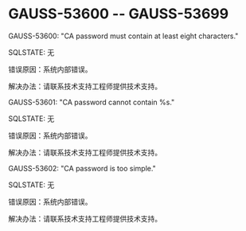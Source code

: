 # GAUSS-53600 -- GAUSS-53699<a name="ZH-CN_TOPIC_0302073669"></a>

GAUSS-53600: "CA password must contain at least eight characters."

SQLSTATE: 无

错误原因：系统内部错误。

解决办法：请联系技术支持工程师提供技术支持。

GAUSS-53601: "CA password cannot contain %s."

SQLSTATE: 无

错误原因：系统内部错误。

解决办法：请联系技术支持工程师提供技术支持。

GAUSS-53602: "CA password is too simple."

SQLSTATE: 无

错误原因：系统内部错误。

解决办法：请联系技术支持工程师提供技术支持。

